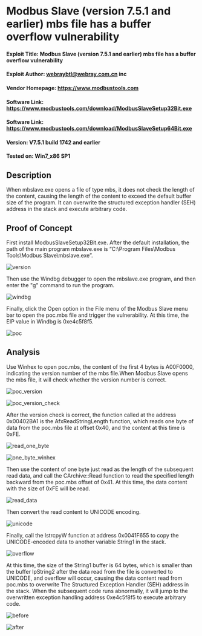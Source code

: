 # Modbus Slave (version 7.5.1 and earlier) mbs file has a buffer overflow vulnerability
#### Exploit Title: Modbus Slave (version 7.5.1 and earlier) mbs file has a buffer overflow vulnerability
#### Exploit Author: webraybtl@webray.com.cn inc
#### Vendor Homepage: https://www.modbustools.com
#### Software Link: https://www.modbustools.com/download/ModbusSlaveSetup32Bit.exe
#### Software Link:  https://www.modbustools.com/download/ModbusSlaveSetup64Bit.exe
#### Version: V7.5.1 build 1742 and earlier
#### Tested on: Win7_x86 SP1
## Description
When mbslave.exe opens a file of type mbs, it does not check the length of the content, causing the length of the content to exceed the default buffer size of the program. It can overwrite the structured exception handler (SEH) address in the stack and execute arbitrary code.

## Proof of Concept
First install ModbusSlaveSetup32Bit.exe. After the default installation, the path of the main program mbslave.exe is “C:\Program Files\Modbus Tools\Modbus Slave\mbslave.exe”.

![version](./images/image1.png)

Then use the Windbg debugger to open the mbslave.exe program, and then enter the "g" command to run the program.

![windbg](./images/image2.png)

Finally, click the Open option in the File menu of the Modbus Slave menu bar to open the poc.mbs file and trigger the vulnerability. At this time, the EIP value in Windbg is 0xe4c5f8f5.

![poc](./images/image3.png)

## Analysis
Use Winhex to open poc.mbs, the content of the first 4 bytes is A00F0000, indicating the version number of the mbs file.When Modbus Slave opens the mbs file, it will check whether the version number is correct.

![poc_version](./images/image4.png)

![poc_version_check](./images/image5.png)

After the version check is correct, the function called at the address 0x00402BA1 is the AfxReadStringLength function, which reads one byte of data from the poc.mbs file at offset 0x40, and the content at this time is 0xFE.

![read_one_byte](./images/image6.png)

![one_byte_winhex](./images/image7.png)

Then use the content of one byte just read as the length of the subsequent read data, and call the CArchive::Read function to read the specified length backward from the poc.mbs offset of 0x41. At this time, the data content with the size of 0xFE will be read.

![read_data](./images/image8.png)

Then convert the read content to UNICODE encoding.

![unicode](./images/image9.png)

Finally, call the lstrcpyW function at address 0x0041F655 to copy the UNICODE-encoded data to another variable String1 in the stack.

![overflow](./images/image10.png)

At this time, the size of the String1 buffer is 64 bytes, which is smaller than the buffer lpString2 after the data read from the file is converted to UNICODE, and overflow will occur, causing the data content read from poc.mbs to overwrite The Structured Exception Handler (SEH) address in the stack. When the subsequent code runs abnormally, it will jump to the overwritten exception handling address 0xe4c5f8f5 to execute arbitrary code.

![before](./images/image11.png)

![after](./images/image12.png)

